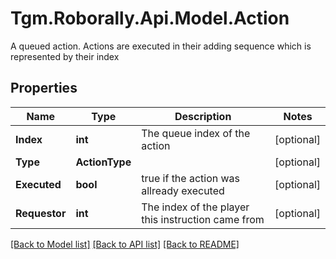 # Tgm.Roborally.Api.Model.Action
A queued action. Actions are executed in their adding sequence which is represented by their index
## Properties

Name | Type | Description | Notes
------------ | ------------- | ------------- | -------------
**Index** | **int** | The queue index of the action | [optional] 
**Type** | **ActionType** |  | [optional] 
**Executed** | **bool** | true if the action was allready executed | [optional] 
**Requestor** | **int** | The index of the player this instruction came from | [optional] 

[[Back to Model list]](../README.md#documentation-for-models) [[Back to API list]](../README.md#documentation-for-api-endpoints) [[Back to README]](../README.md)

